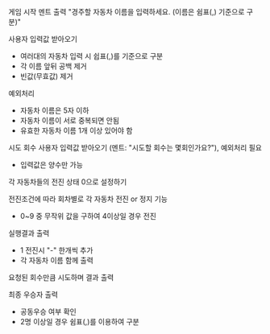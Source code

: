 게임 시작 멘트 출력 "경주할 자동차 이름을 입력하세요. (이름은 쉼표(,) 기준으로 구분)"

사용자 입력값 받아오기
* 여러대의 자동차 입력 시 쉽표(,)를 기준으로 구분
* 각 이름 앞뒤 공백 제거
* 빈값(무효값) 제거

예외처리
* 자동차 이름은 5자 이하
* 자동차 이름이 서로 중복되면 안됨
* 유효한 자동차 이름 1개 이상 있어야 함

시도 회수 사용자 입력값 받아오기 (멘트: "시도할 회수는 몇회인가요?"), 예외처리 필요
* 입력값은 양수만 가능

각 자동차들의 전진 상태 0으로 설정하기

전진조건에 따라 회차별로 각 자동차 전진 or 정지 기능
* 0~9 중 무작위 값을 구하여 4이상일 경우 전진

실행결과 출력
* 1 전진시 "-" 한개씩 추가
* 각 자동차 이름 함께 출력

요청된 회수만큼 시도하며 결과 출력

최종 우승자 출력
* 공동우승 여부 확인
* 2명 이상일 경우 쉼표(,)를 이용하여 구분
